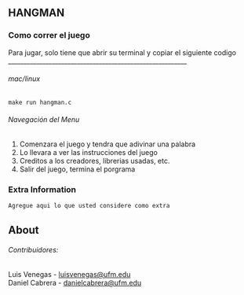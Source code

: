 ## HANGMAN

### Como correr el juego

<!---
Llene esta seccion con "como correr su proyecto"
-->

<!---
yo le proveo una forma facil de compilar y es usando 'make'

make => compilara su codigo

make run => compilara su codigo y lo correra

! OJO que solo funcionaria en systemas *NIX, No se si Windows seria soportado.
--->

Para jugar, solo tiene que abrir su terminal y copiar el siguiente codigo
<br>_________________________________________________________
###### mac/linux <br>
```make run hangman.c```


###### Navegación del Menu
1. Comenzara el juego y tendra que adivinar una palabra
2. Lo llevara a ver las instrucciones del juego
3. Creditos a los creadores, librerias usadas, etc.
4. Salir del juego, termina el porgrama

<!---
```
puede utilizar una seccion de codigo
```
---->
### Extra Information

```
Agregue aqui lo que usted considere como extra
```

## About
###### Contribuidores:
Luis Venegas - luisvenegas@ufm.edu<br>
Daniel Cabrera - danielcabrera@ufm.edu 
